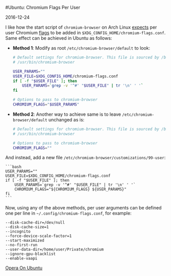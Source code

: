 #Ubuntu: Chromium Flags Per User

2016-12-24

<!--- tags: linux browser -->

I like how the start script of `chromium-browser` on Arch Linux [expects](https://wiki.archlinux.org/index.php/Chromium_tweaks#Making_Flags_Persistent) per user Chromium [flags](http://peter.sh/experiments/chromium-command-line-switches/) to be added in `$XDG_CONFIG_HOME/chromium-flags.conf`. Same effect can be achieved in Ubuntu as follows:

* **Method 1**: Modify as root `/etc/chromium-browser/default` to look:

    ```bash
    # Default settings for chromium-browser. This file is sourced by /bin/sh from
    # /usr/bin/chromium-browser

    USER_PARAMS=""
    USER_FILE=$XDG_CONFIG_HOME/chromium-flags.conf
    if [ -f "$USER_FILE" ]; then
        USER_PARAMS=`grep -v '^#' "$USER_FILE" | tr '\n' ' '`
    fi

    # Options to pass to chromium-browser
    CHROMIUM_FLAGS="$USER_PARAMS"
    ```

* **Method 2**: Another way to achieve same is to leave `/etc/chromium-browser/default` unchanged as is:

    ```bash
    # Default settings for chromium-browser. This file is sourced by /bin/sh from
    # /usr/bin/chromium-browser

    # Options to pass to chromium-browser
    CHROMIUM_FLAGS=""
    ```

 And instead, add a new file `/etc/chromium-browser/customizations/99-user`:

    ```bash
    USER_PARAMS=""
    USER_FILE=$XDG_CONFIG_HOME/chromium-flags.conf
    if [ -f "$USER_FILE" ]; then
        USER_PARAMS=`grep -v '^#' "$USER_FILE" | tr '\n' ' '`
        CHROMIUM_FLAGS="${CHROMIUM_FLAGS} ${USER_PARAMS}"
    fi
    ```

Now, using any of the above methods, per user arguments can be defined one per line in `~/.config/chromium-flags.conf`, for example:

```
--disk-cache-dir=/dev/null
--disk-cache-size=1
--incognito
--force-device-scale-factor=1
--start-maximized
--no-first-run
--user-data-dir=/home/user/Private/chromium
--ignore-gpu-blacklist
--enable-vaapi
```

<ins class='nfooter'><a rel='next' id='fnext' href='#blog/2016/2016-12-19-Opera-On-Ubuntu.md'>Opera On Ubuntu</a></ins>
